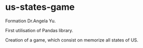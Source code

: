 # us-states-game
Formation Dr.Angela Yu.

First utilisation of Pandas library.

Creation of a game, which consist on memorize all states of US.
